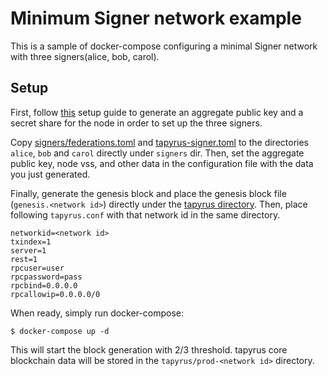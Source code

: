 # Minimum Signer network example

This is a sample of docker-compose configuring a minimal Signer network with three signers(alice, bob, carol).

## Setup

First, follow [this](/doc/setup.md#generate-aggregate-public-key-and-node-secret-share-for-tapyrus-signer-network)
setup guide to generate an aggregate public key and a secret share for the node in order to set up the three signers.

Copy [signers/federations.toml](signers/federations.toml) and [tapyrus-signer.toml](signers/tapyrus-signer.toml)
to the directories `alice`, `bob` and `carol` directly under `signers` dir.
Then, set the aggregate public key, node vss, and other data in the configuration file with the data you just generated.

Finally, generate the genesis block and place the genesis block file (`genesis.<network id>`) directly under the [tapyrus directory](tapyrus). 
Then, place following `tapyrus.conf` with that network id in the same directory.

    networkid=<network id>
    txindex=1
    server=1
    rest=1
    rpcuser=user
    rpcpassword=pass
    rpcbind=0.0.0.0
    rpcallowip=0.0.0.0/0

When ready, simply run docker-compose:

    $ docker-compose up -d

This will start the block generation with 2/3 threshold. 
tapyrus core blockchain data will be stored in the `tapyrus/prod-<network id>` directory.

